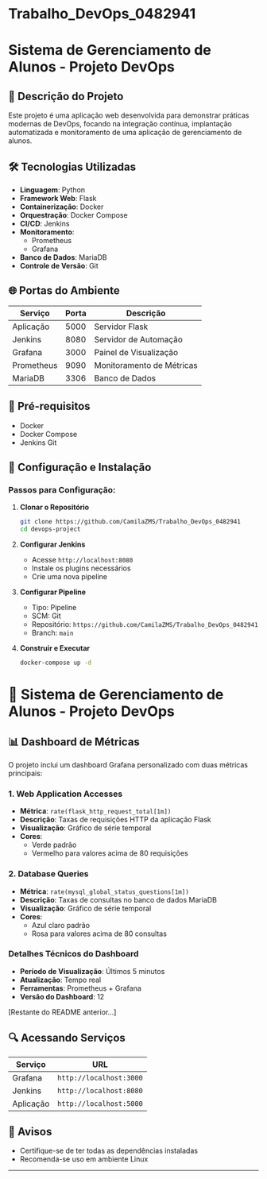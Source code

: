 # Trabalho_DevOps_0482941

# Sistema de Gerenciamento de Alunos - Projeto DevOps

## 📝 Descrição do Projeto

Este projeto é uma aplicação web desenvolvida para demonstrar práticas modernas de DevOps, focando na integração contínua, implantação automatizada e monitoramento de uma aplicação de gerenciamento de alunos.

## 🛠 Tecnologias Utilizadas

- **Linguagem**: Python
- **Framework Web**: Flask
- **Containerização**: Docker
- **Orquestração**: Docker Compose
- **CI/CD**: Jenkins
- **Monitoramento**: 
  - Prometheus
  - Grafana
- **Banco de Dados**: MariaDB
- **Controle de Versão**: Git

## 🌐 Portas do Ambiente

| Serviço    | Porta | Descrição                      |
|------------|-------|--------------------------------|
| Aplicação  | 5000  | Servidor Flask                 |
| Jenkins    | 8080  | Servidor de Automação          |
| Grafana    | 3000  | Painel de Visualização         |
| Prometheus | 9090  | Monitoramento de Métricas      |
| MariaDB    | 3306  | Banco de Dados                 |

## 🔧 Pré-requisitos

- Docker
- Docker Compose
- Jenkins
   Git

## 🚀 Configuração e Instalação

### Passos para Configuração:

1. **Clonar o Repositório**
   ```bash
   git clone https://github.com/CamilaZMS/Trabalho_DevOps_0482941
   cd devops-project
   ```

2. **Configurar Jenkins**
   - Acesse `http://localhost:8080`
   - Instale os plugins necessários
   - Crie uma nova pipeline

3. **Configurar Pipeline**
   - Tipo: Pipeline
   - SCM: Git
   - Repositório: `https://github.com/CamilaZMS/Trabalho_DevOps_0482941`
   - Branch: `main`

4. **Construir e Executar**
   ```bash
   docker-compose up -d
   ```
# 🚀 Sistema de Gerenciamento de Alunos - Projeto DevOps

## 📊 Dashboard de Métricas

O projeto inclui um dashboard Grafana personalizado com duas métricas principais:

### 1. Web Application Accesses
- **Métrica**: `rate(flask_http_request_total[1m])`
- **Descrição**: Taxas de requisições HTTP da aplicação Flask
- **Visualização**: Gráfico de série temporal
- **Cores**: 
  - Verde padrão
  - Vermelho para valores acima de 80 requisições

### 2. Database Queries
- **Métrica**: `rate(mysql_global_status_questions[1m])`
- **Descrição**: Taxas de consultas no banco de dados MariaDB
- **Visualização**: Gráfico de série temporal
- **Cores**: 
  - Azul claro padrão
  - Rosa para valores acima de 80 consultas

### Detalhes Técnicos do Dashboard
- **Período de Visualização**: Últimos 5 minutos
- **Atualização**: Tempo real
- **Ferramentas**: Prometheus + Grafana
- **Versão do Dashboard**: 12

[Restante do README anterior...]

## 🔍 Acessando Serviços

| Serviço | URL                  
|---------|----------------------
| Grafana | `http://localhost:3000` 
| Jenkins | `http://localhost:8080` 
| Aplicação | `http://localhost:5000`



## 🚨 Avisos

- Certifique-se de ter todas as dependências instaladas
- Recomenda-se uso em ambiente Linux

---
